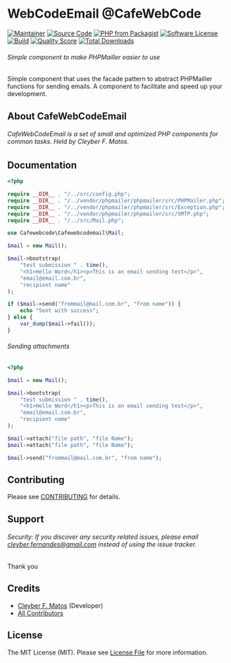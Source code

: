 # WebCodeEmail @CafeWebCode

[![Maintainer](http://img.shields.io/badge/maintainer-@cleyber2010-blue.svg?style=flat-square)](https://twitter.com/CleyberMatos)
[![Source Code](http://img.shields.io/badge/source-cleyber2010/cafewebcodemail-blue.svg?style=flat-square)](https://github.com/cleyber2010/cafewebcodemail)
[![PHP from Packagist](https://img.shields.io/packagist/php-v/cleyber2010/cafewebcodemail.svg?style=flat-square)](https://packagist.org/packages/cleyber2010/cafewebcodemail)
[![Software License](https://img.shields.io/badge/license-MIT-brightgreen.svg?style=flat-square)](LICENSE)
[![Build](https://img.shields.io/scrutinizer/build/g/cleyber2010/cafewebcodemail.svg?style=flat-square)](https://scrutinizer-ci.com/g/cleyber2010/cafewebcodemail)
[![Quality Score](https://img.shields.io/scrutinizer/g/cleyber2010/cafewebcodemail.svg?style=flat-square)](https://scrutinizer-ci.com/g/cleyber2010/cafewebcodemail)
[![Total Downloads](https://img.shields.io/packagist/dt/cleyber2010/cafewebcodemail.svg?style=flat-square)](https://packagist.org/packages/cleyber2010/cafewebcodemail)

###### Simple component to make PHPMailler easier to use

Simple component that uses the facade pattern to abstract PHPMailler functions for sending emails. A component to facilitate and speed up your development.

## About CafeWebCodeEmail

###### CafeWebCodeEmail is a set of small and optimized PHP components for common tasks. Held by Cleyber F. Matos.

## Documentation


```php
<?php

require __DIR__ . "/../src/config.php";
require __DIR__ . "/../vendor/phpmailer/phpmailer/src/PHPMailer.php";
require __DIR__ . "/../vendor/phpmailer/phpmailer/src/Exception.php";
require __DIR__ . "/../vendor/phpmailer/phpmailer/src/SMTP.php";
require __DIR__ . "/../src/Mail.php";

use Cafewebcode\Cafewebcodemail\Mail;

$mail = new Mail();

$mail->bootstrap(
    "test submission " . time(),
    "<h1>Hello Word</h1><p>This is an email sending test</p>",
    "email@email.com.br",
    "recipient name"
);

if ($mail->send("frommail@mail.com.br", "from name")) {
    echo "Sent with success";
} else {
    var_dump($mail->fail());
}

```

###### Sending attachments

```php
<?php

$mail = new Mail();

$mail->bootstrap(
    "test submission " . time(),
    "<h1>Hello Word</h1><p>This is an email sending test</p>",
    "email@email.com.br",
    "recipient name"
);

$mail->attach("file path", "file Name");
$mail->attach("file path", "file Name");

$mail->send("frommail@mail.com.br", "from name");

```


## Contributing

Please see [CONTRIBUTING](https://github.com/cleyber2010/cafewebcodemail/blob/master/CONTRIBUTING.md) for details.

## Support

###### Security: If you discover any security related issues, please email cleyber.fernandes@gmail.com instead of using the issue tracker.

Thank you

## Credits

- [Cleyber F. Matos](https://github.com/cleyber2010) (Developer)
- [All Contributors](https://github.com/cleyber2010/cafewebcodemail/contributors)

## License

The MIT License (MIT). Please see [License File](https://github.com/cleyber2010/cafewebcodemail/blob/master/LICENSE) for more
information.
